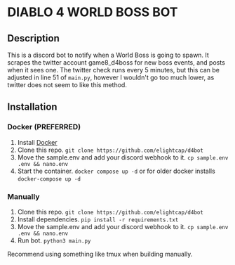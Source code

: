 # DIABLO 4 WORLD BOSS BOT

## Description
This is a discord bot to notify when a World Boss is going to spawn.  It scrapes the twitter account game8_d4boss for new boss events, and posts when it sees one. The twitter check runs every 5 minutes, but this can be adjusted in line 51 of `main.py`, however I wouldn't go too much lower, as twitter does not seem to like this method.

## Installation

### Docker (PREFERRED)
1. Install [Docker](https://docs.docker.com/get-docker/)
2. Clone this repo. `git clone https://github.com/elightcap/d4bot`
3. Move the sample.env and add your discord webhook to it. `cp sample.env .env && nano.env`
4. Start the container. `docker compose up -d` or for older docker installs `docker-compose up -d`

### Manually
1. Clone this repo. `git clone https://github.com/elightcap/d4bot`
2. Install dependencies. `pip install -r requirements.txt`
3. Move the sample.env and add your discord webhook to it. `cp sample.env .env && nano.env`
4. Run bot. `python3 main.py`

Recommend using something like tmux when building manually.
